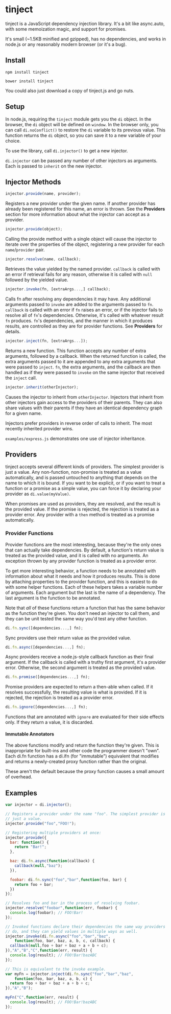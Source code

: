 tinject
=======

tinject is a JavaScript dependency injection library. It's a bit like
async.auto, with some memoization magic, and support for promises.

It's small (~1.5KB minified and gzipped), has no dependencies, and works
in node.js or any reasonably modern browser (or it's a bug).

Install
-------

```
npm install tinject
```
```
bower install tinject
```

You could also just download a copy of tinject.js and go nuts.

Setup
-----

In node.js, requiring the `tinject` module gets you the `di` object. In
the browser, the `di` object will be defined on `window`. In the browser
only, you can call `di.noConflict()` to restore the `di` variable to its
previous value. This function returns the `di` object, so you can save
it to a new variable of your choice.

To use the library, call `di.injector()` to get a new injector.

`di.injector` can be passed any number of other injectors as arguments.
Each is passed to `inherit` on the new injector.

Injector Methods
----------------

```js
injector.provide(name, provider);
```
Registers a new provider under the given name. If another provider has
already been registered for this name, an error is thrown.  See the
**Providers** section for more information about what the injector can
accept as a provider.

```js
injector.provide(object);
```
Calling the provide method with a single object will cause the injector
to iterate over the properties of the object, registering a new provider
for each `name`/`provider` pair.

```js
injector.resolve(name, callback);
```
Retrieves the value yielded by the named provider. `callback` is called
with an error if retrieval fails for any reason, otherwise it is called
with `null` followed by the yielded value.

```js
injector.invoke(fn, [extraArgs...,] callback);
```
Calls fn after resolving any dependencies it may have. Any additional
arguments passed to `invoke` are added to the arguments passed to `fn`.
`callback` is called with an error if `fn` raises an error, or if the
injector fails to resolve all of `fn`'s dependencies. Otherwise, it's
called with whatever result `fn` produces. `fn`'s dependencies, and the
manner in which it produces results, are controlled as they are for
provider functions. See **Providers** for details.

```js
injector.inject(fn, [extraArgs...]);
```
Returns a new function. This function accepts any number of extra
arguments, followed by a callback. When the returned function is
called, the extra arguments passed to it are appended to any extra
arguments that were passed to `inject`. `fn`, the extra arguments, and
the callback are then handled as if they were passed to `invoke` on the
same injector that received the `inject` call.

```js
injector.inherit(otherInjector);
```
Causes the injector to inherit from `otherInjector`. Injectors that
inherit from other injectors gain access to the providers of their
parents. They can also share values with their parents if they have an
identical dependency graph for a given name.

Injectors prefer providers in reverse order of calls to inherit. The
most recently inherited provider wins.

`examples/express.js` demonstrates one use of injector inheritance.

Providers
---------

tinject accepts several different kinds of providers. The simplest
provider is just a value. Any non-function, non-promise is treated as a
value automatically, and is passed untouched to anything that depends on
the name to which it is bound. If you want to be explicit, or if you
want to treat a function or a promise as a simple value, you can force
it by declaring your provider as `di.value(myValue)`.

When promises are used as providers, they are resolved, and the result
is the provided value. If the promise is rejected, the rejection is
treated as a provider error. Any provider with a `then` method is
treated as a promise automatically.

### Provider Functions

Provider functions are the most interesting, because they're the only
ones that can actually take dependencies. By default, a function's
return value is treated as the provided value, and it is called with no
arguments. An exception thrown by any provider function is treated as a
provider error.

To get more interesting behavior, a function needs to be annotated with
information about what it needs and how it produces results. This is
done by attaching properties to the provider function, and this is
easiest to do with some helper functions. Each of these helpers takes a
variable number of arguments. Each argument but the last is the name of
a dependency. The last argument is the function to be annotated.

Note that *all* of these functions return a function that has the same
behavior as the function they're given. You don't need an injector to
call them, and they can be unit tested the same way you'd test any other
function.

```js
di.fn.sync([dependencies...,] fn);
```
Sync providers use their return value as the provided value.

```js
di.fn.async([dependencies...,] fn);
```
Async providers receive a node.js-style callback function as their final
argument. If the callback is called with a truthy first argument, it's a
provider error. Otherwise, the second argument is treated as the
provided value.

```js
di.fn.promise([dependencies...,] fn);
```
Promise providers are expected to return a then-able when called. If it
resolves successfully, the resulting value is what is provided. If it is
rejected, the rejection is treated as a provider error.

```js
di.fn.ignore([dependencies...,] fn);
```
Functions that are annotated with `ignore` are evaluated for their side
effects only. If they return a value, it is discarded.

#### Immutable Annotators

The above functions modify and return the function they're given. This
is inappropriate for built-ins and other code the programmer doesn't
"own". Each di.fn function has a di.ifn (for "immutable") equivalent
that modifies and returns a newly-created proxy function rather than the
original.

These aren't the default because the proxy function causes a small
amount of overhead.

Examples
--------

```js
var injector = di.injector();

// Registers a provider under the name "foo". The simplest provider is
// just a value.
injector.provide("foo","FOO!");

// Registering multiple providers at once:
injector.provide({
  bar: function() {
    return "Bar!";
  },

  baz: di.fn.async(function(callback) {
    callback(null,"baz");
  }),

  foobar: di.fn.sync("foo","bar",function(foo, bar) {
    return foo + bar;
  })
});

// Resolves foo and bar in the process of resolving foobar.
injector.resolve("foobar",function(err, foobar) {
  console.log(foobar); // FOO!Bar!
});

// Invoked functions declare their dependencies the same way providers
// do, and they can yield values in multiple ways as well.
injector.invoke(di.fn.async("foo","bar","baz",
    function(foo, bar, baz, a, b, c, callback) {
  callback(null,foo + bar + baz + a + b + c);
}),"A","B","C",function(err, result) {
  console.log(result); // FOO!Bar!bazABC
});

// This is equivalent to the invoke example.
var myFn = injector.inject(di.fn.sync("foo","bar","baz",
    function(foo, bar, baz, a, b, c) {
  return foo + bar + baz + a + b + c;
}),"A","B");

myFn("C",function(err, result) {
  console.log(result); // FOO!Bar!bazABC
});
```
